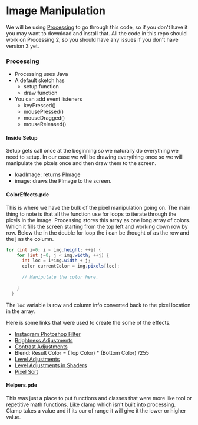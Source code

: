 # Image Manipulation
We will be using [Processing](https://processing.org/) to go through this code, so if you don't have it you may want to download and install that. All the code in this repo should work on Processing 2, so you should have any issues if you don't have version 3 yet.

### Processing
- Processing uses Java
- A default sketch has
	- setup function
	- draw function
- You can add event listeners
	- keyPressed()
	- mousePressed()
	- mouseDragged()
	- mouseReleased()

#### Inside Setup
Setup gets call once at the beginning so we naturally do everything we need to setup. In our case we will be drawing everything once so we will manipulate the pixels once and then draw them to the screen.
- loadImage: returns PImage
- image: draws the PImage to the screen.


#### ColorEffects.pde
This is where we have the bulk of the pixel manipulation going on. The main thing to note is that all the function use for loops to iterate through the pixels in the image. Processing stores this array as one long array of colors. Which it fills the screen starting from the top left and working down row by row. Below the in the double for loop the i can be thought of as the row and the j as the column.
```java
for (int i=0; i < img.height; ++i) {
    for (int j=0; j < img.width; ++j) {  
      int loc = i*img.width + j;
      color currentColor = img.pixels[loc];
   
   	  // Manipulate the color here.
 
    }
  }
```
The `loc` variable is row and column info converted back to the pixel location in the array.

Here is some links that were used to create the some of the effects.
- [Instagram Photoshop Filter](http://mashable.com/2013/10/20/photoshop-instagram-filters/#NwiZhWpIHgqo)
- [Brightness Adjustments](http://www.dfstudios.co.uk/articles/programming/image-programming-algorithms/image-processing-algorithms-part-4-brightness-adjustment/)
- [Contrast Adjustments](http://www.dfstudios.co.uk/articles/programming/image-programming-algorithms/image-processing-algorithms-part-5-contrast-adjustment/)
- Blend: Result Color = (Top Color) * (Bottom Color) /255
- [Level Adjustments](http://www.dive.snoack.de/tutorials/e_Basics_01.html)
- [Level Adjustments in Shaders](http://http.developer.nvidia.com/GPUGems/gpugems_ch22.html)
- [Pixel Sort](https://github.com/jeffThompson/PixelSorting/blob/master/SortByHighestRGBValue/SortByHighestRGBValue.pde)

#### Helpers.pde
This was just a place to put functions and classes that were more like tool or repetitive math functions. Like clamp which isn't built into processing. Clamp takes a value and if its our of range it will give it the lower or higher value.

